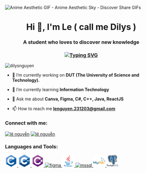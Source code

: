 
![Anime Aesthetic GIF - Anime Aesthetic Sky - Discover   Share GIFs](https://user-images.githubusercontent.com/91045422/229299200-c35c5258-f96e-44a1-9afb-f0869fa828ea.gif)
<h1 align="center">Hi 👋, I'm Le ( call me Dilys )</h1>
<h3 align="center">A student who loves to discover new knowledge</h3>
<h3 align="center">
<a href="https://git.io/typing-svg"><img src="https://readme-typing-svg.herokuapp.com?size=22&center=true&width=500&lines=A+student+is+studying+at+DUT+from+VietNam;Always+learning+new+things;Front-end+web+developer;I+love+exploring+new+knowledge+and+territories;You+can+call+me+by+Dilys" alt="Typing SVG" /></a>
</h3>
<p align="left"> <img src="https://komarev.com/ghpvc/?username=dilysnguyen&label=Profile%20views&color=0e75b6&style=flat" alt="dilysnguyen" /> </p>

- 🔭 I’m currently working on **DUT (The University of Science and Technology).**

- 🌱 I’m currently learning **Information Technology**

- 💬 Ask me about **Canva, Figma, C#, C++, Java, ReactJS**

- 📫 How to reach me **lenguyen.231203@gmail.com**

<h3 align="left">Connect with me:</h3>
<p align="left">
<a href="https://fb.com/lê nguyễn" target="blank"><img align="center" src="https://raw.githubusercontent.com/rahuldkjain/github-profile-readme-generator/master/src/images/icons/Social/facebook.svg" alt="lê nguyễn" height="30" width="40" /></a>
<a href="https://www.hackerrank.com/lê nguyễn" target="blank"><img align="center" src="https://raw.githubusercontent.com/rahuldkjain/github-profile-readme-generator/master/src/images/icons/Social/hackerrank.svg" alt="lê nguyễn" height="30" width="40" /></a>
</p>

<h3 align="left">Languages and Tools:</h3>
<p align="left"> <a href="https://www.cprogramming.com/" target="_blank" rel="noreferrer"> <img src="https://raw.githubusercontent.com/devicons/devicon/master/icons/c/c-original.svg" alt="c" width="40" height="40"/> </a> <a href="https://www.w3schools.com/cpp/" target="_blank" rel="noreferrer"> <img src="https://raw.githubusercontent.com/devicons/devicon/master/icons/cplusplus/cplusplus-original.svg" alt="cplusplus" width="40" height="40"/> </a> <a href="https://www.w3schools.com/cs/" target="_blank" rel="noreferrer"> <img src="https://raw.githubusercontent.com/devicons/devicon/master/icons/csharp/csharp-original.svg" alt="csharp" width="40" height="40"/> </a> <a href="https://www.figma.com/" target="_blank" rel="noreferrer"> <img src="https://www.vectorlogo.zone/logos/figma/figma-icon.svg" alt="figma" width="40" height="40"/> </a> <a href="https://www.java.com" target="_blank" rel="noreferrer"> <img src="https://raw.githubusercontent.com/devicons/devicon/master/icons/java/java-original.svg" alt="java" width="40" height="40"/> </a> <a href="https://www.microsoft.com/en-us/sql-server" target="_blank" rel="noreferrer"> <img src="https://www.svgrepo.com/show/303229/microsoft-sql-server-logo.svg" alt="mssql" width="40" height="40"/> </a> <a href="https://www.mysql.com/" target="_blank" rel="noreferrer"> <img src="https://raw.githubusercontent.com/devicons/devicon/master/icons/mysql/mysql-original-wordmark.svg" alt="mysql" width="40" height="40"/> </a> <a href="https://www.postgresql.org" target="_blank" rel="noreferrer"> <img src="https://raw.githubusercontent.com/devicons/devicon/master/icons/postgresql/postgresql-original-wordmark.svg" alt="postgresql" width="40" height="40"/> </a> </p>


